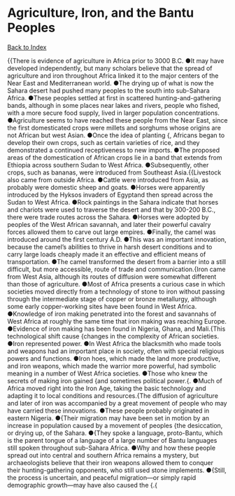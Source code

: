 # Agriculture, Iron, and the Bantu Peoples
[Back to Index](https://github.com/windows10010/tpoExtractor/blob/master/README.md)

{{There is evidence of agriculture in Africa prior to 3000 B.C. ●It may have developed independently, but many scholars believe that the spread of agriculture and iron throughout Africa linked it to the major centers of the Near East and Mediterranean world. ●The drying up of what is now the Sahara desert had pushed many peoples to the south into sub-Sahara Africa. ●These peoples settled at first in scattered hunting-and-gathering bands, although in some places near lakes and rivers, people who fished, with a more secure food supply, lived in larger population concentrations. ●Agriculture seems to have reached these people from the Near East, since the first domesticated crops were millets and sorghums whose origins are not African but west Asian. ●Once the idea of planting {, Africans began to develop their own crops, such as certain varieties of rice, and they demonstrated a continued receptiveness to new imports. ●The proposed areas of the domestication of African crops lie in a band that extends from Ethiopia across southern Sudan to West Africa. ●Subsequently, other crops, such as bananas, were introduced from Southeast Asia.{{Livestock also came from outside Africa. ●Cattle were introduced from Asia, as probably were domestic sheep and goats. ●Horses were apparently introduced by the Hyksos invaders of Egyptand then spread across the Sudan to West Africa. ●Rock paintings in the Sahara indicate that horses and chariots were used to traverse the desert and that by 300-200 B.C., there were trade routes across the Sahara. ●Horses were adopted by peoples of the West African savannah, and later their powerful cavalry forces allowed them to carve out large empires. ●Finally, the camel was introduced around the first century A.D. ●This was an important innovation, because the camel’s abilities to thrive in harsh desert conditions and to carry large loads cheaply made it an effective and efficient means of transportation. ●The camel transformed the desert from a barrier into a still difficult, but more accessible, route of trade and communication.{Iron came from West Asia, although its routes of diffusion were somewhat different than those of agriculture. ●Most of Africa presents a curious case in which societies moved directly from a technology of stone to iron without passing through the intermediate stage of copper or bronze metallurgy, although some early copper-working sites have been found in West Africa. ●Knowledge of iron making penetrated into the forest and savannahs of West Africa at roughly the same time that iron making was reaching Europe. ●Evidence of iron making has been found in Nigeria, Ghana, and Mali.{This technological shift cause {changes in the complexity of African societies. ●Iron represented power. ●In West Africa the blacksmith who made tools and weapons had an important place in society, often with special religious powers and functions. ●Iron hoes, which made the land more productive, and iron weapons, which made the warrior more powerful, had symbolic meaning in a number of West Africa societies. ●Those who knew the secrets of making iron gained {and sometimes political power.{. ●Much of Africa moved right into the Iron Age, taking the basic technology and adapting it to local conditions and resources.{The diffusion of agriculture and later of iron was accompanied by a great movement of people who may have carried these innovations. ●These people probably originated in eastern Nigeria.
●{Their migration may have been set in motion by an increase in population caused by a movement of peoples {the desiccation, or drying up, of the Sahara.
●{They spoke a language, proto-Bantu, which is the parent tongue of a language of a large number of Bantu languages still spoken throughout sub-Sahara Africa.
●Why and how these people spread out into central and southern Africa remains a mystery, but archaeologists believe that their iron weapons allowed them to conquer their hunting-gathering opponents,
who still used stone implements. ●{Still, the process is uncertain, and peaceful migration—or simply rapid demographic growth—may have also caused the {.{